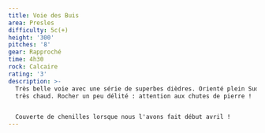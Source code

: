 ```yaml
---
title: Voie des Buis
area: Presles
difficulty: 5c(+)
height: '300'
pitches: '8'
gear: Rapproché
time: 4h30
rock: Calcaire
rating: '3'
description: >-
  Très belle voie avec une série de superbes dièdres. Orienté plein Sud donc
  très chaud. Rocher un peu délité : attention aux chutes de pierre !


  Couverte de chenilles lorsque nous l'avons fait début avril !
---
```


